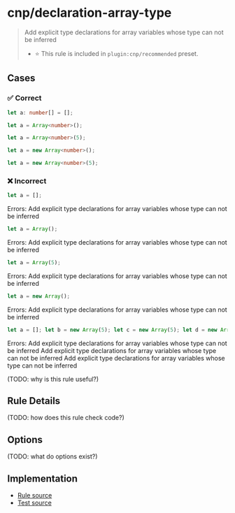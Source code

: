 <!--header-->

# cnp/declaration-array-type

> Add explicit type declarations for array variables whose type can not be inferred
> - ⭐️ This rule is included in `plugin:cnp/recommended` preset.

<!--header-->

<!--cases-->
## Cases

### ✅ Correct

```ts
let a: number[] = [];
```

```ts
let a = Array<number>();
```

```ts
let a = Array<number>(5);
```

```ts
let a = new Array<number>();
```

```ts
let a = new Array<number>(5);
```

### ❌ Incorrect

```ts
let a = [];
```

Errors: 
Add explicit type declarations for array variables whose type can not be inferred


```ts
let a = Array();
```

Errors: 
Add explicit type declarations for array variables whose type can not be inferred


```ts
let a = Array(5);
```

Errors: 
Add explicit type declarations for array variables whose type can not be inferred


```ts
let a = new Array();
```

Errors: 
Add explicit type declarations for array variables whose type can not be inferred


```ts
let a = []; let b = new Array(5); let c = new Array(5); let d = new Array<number>(5);
```

Errors: 
Add explicit type declarations for array variables whose type can not be inferred
Add explicit type declarations for array variables whose type can not be inferred
Add explicit type declarations for array variables whose type can not be inferred

<!--cases-->




(TODO: why is this rule useful?)

## Rule Details

(TODO: how does this rule check code?)

## Options

(TODO: what do options exist?)



<!--footer-->
## Implementation

- [Rule source](../../src/rules/declaration-array-type.ts)
- [Test source](../../tests/rules/declaration-array-type.ts)
<!--footer-->
